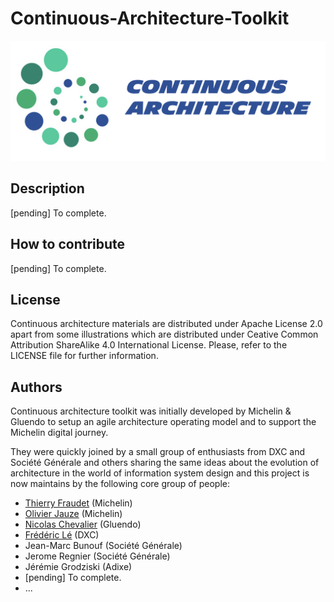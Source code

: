 # Continuous-Architecture-Toolkit

![ca-logo](./img/continuous-architecture-logo.png)

## Description

[pending] To complete.

## How to contribute

[pending] To complete.

## License

Continuous architecture materials are distributed under Apache License 2.0 apart from some illustrations which are distributed under Ceative Common Attribution ShareAlike 4.0 International License. Please, refer to the LICENSE file for further information.

## Authors

Continuous architecture toolkit was initially developed by Michelin & Gluendo to setup an agile architecture operating model and to support the Michelin digital journey.

They were quickly joined by a small group of enthusiasts from DXC and Société Générale and others sharing the same ideas about the evolution of architecture in the world of information system design and this project is now maintains by the following core group of people:

* [Thierry Fraudet](mailto:34861241+tfraudet@users.noreply.github.com) (Michelin)
* [Olivier Jauze](mailto:ojauze@gmail.com) (Michelin)
* [Nicolas Chevalier](mailto:nch.nicolas.chevalier@gmail.com) (Gluendo)
* [Frédéric Lé](mailto:fle3@dxc.com) (DXC)
* Jean-Marc Bunouf (Société Générale)
* Jerome Regnier (Société Générale)
* Jérémie Grodziski (Adixe)
* [pending] To complete.
* ...
